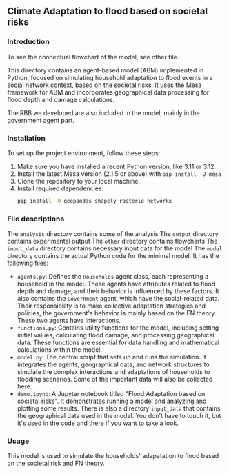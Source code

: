 ## Climate Adaptation to flood based on societal risks

### Introduction
To see the conceptual flowchart of the model, see other file.

This directory contains an agent-based model (ABM) implemented in Python, focused on simulating household adaptation to flood events in a social network context, based on the societal risks. It uses the Mesa framework for ABM and incorporates geographical data processing for flood depth and damage calculations.

The RBB we developed are also included in the model, mainly in the government agent part. 

### Installation
To set up the project environment, follow these steps:
1. Make sure you have installed a recent Python version, like 3.11 or 3.12.
2. Install the latest Mesa version (2.1.5 or above) with `pip install -U mesa`
2. Clone the repository to your local machine.
3. Install required dependencies:
   ```bash
   pip install -U geopandas shapely rasterio networkx
   ```

### File descriptions
The `analysis` directory contains some of the analysis
The `output` directory contains experimental output
The `other` directory contains flowcharts
The `input_data` directory contains necessary input data for the model
The `model` directory contains the actual Python code for the minimal model. It has the following files:
- `agents.py`: Defines the `Households` agent class, each representing a household in the model. These agents have attributes related to flood depth and damage, and their behavior is influenced by these factors. It also contains the `Government` agent, which have the social-related data. Their responsibility is to make collective adaptation strategies and policies, the government's behavior is mainly based on the FN theory. These two agents have interactions.
- `functions.py`: Contains utility functions for the model, including setting initial values, calculating flood damage, and processing geographical data. These functions are essential for data handling and mathematical calculations within the model.
- `model.py`: The central script that sets up and runs the simulation. It integrates the agents, geographical data, and network structures to simulate the complex interactions and adaptations of households to flooding scenarios. Some of the important data will also be collected here.
- `demo.ipynb`: A Jupyter notebook titled "Flood Adaptation based on societal risks". It demonstrates running a model and analyzing and plotting some results.
There is also a directory `input_data` that contains the geographical data used in the model. You don't have to touch it, but it's used in the code and there if you want to take a look.

### Usage
This model is used to simulate the households' adapatation to flood based on the societal risk and FN theory.
